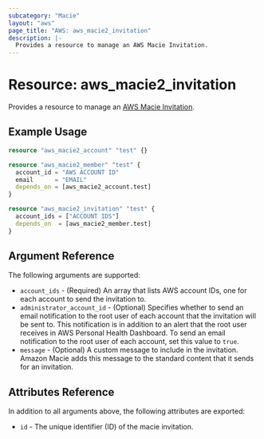 ```yaml
---
subcategory: "Macie"
layout: "aws"
page_title: "AWS: aws_macie2_invitation"
description: |-
  Provides a resource to manage an AWS Macie Invitation.
---
```


# Resource: aws_macie2_invitation

Provides a resource to manage an [AWS Macie Invitation](https://docs.aws.amazon.com/macie/latest/APIReference/invitations.html).

## Example Usage

```terraform
resource "aws_macie2_account" "test" {}

resource "aws_macie2_member" "test" {
  account_id = "AWS ACCOUNT ID"
  email      = "EMAIL"
  depends_on = [aws_macie2_account.test]
}

resource "aws_macie2_invitation" "test" {
  account_ids = ["ACCOUNT IDS"]
  depends_on  = [aws_macie2_member.test]
}
```

## Argument Reference

The following arguments are supported:

* `account_ids` - (Required) An array that lists AWS account IDs, one for each account to send the invitation to.
* `administrator_account_id` - (Optional) Specifies whether to send an email notification to the root user of each account that the invitation will be sent to. This notification is in addition to an alert that the root user receives in AWS Personal Health Dashboard. To send an email notification to the root user of each account, set this value to `true`.
* `message` - (Optional) A custom message to include in the invitation. Amazon Macie adds this message to the standard content that it sends for an invitation.

## Attributes Reference

In addition to all arguments above, the following attributes are exported:

* `id` - The unique identifier (ID) of the macie invitation.
